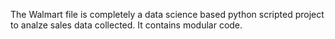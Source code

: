 The Walmart file is completely a data science based python scripted project to analze sales data collected. It contains modular code.
